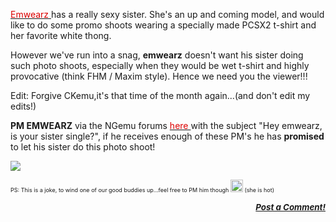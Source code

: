 <div class="single-article">

<div class="item-page clearfix">

<div style="text-align:center;">

</div>

[<span style="color: #dc0000;"> Emwearz
</span>](http://forums.ngemu.com/member.php?u=54609) has a really sexy
sister. She's an up and coming model, and would like to do some promo
shoots wearing a specially made PCSX2 t-shirt and her favorite white
thong.  
  
However we've run into a snag, **emwearz** doesn't want his sister doing
such photo shoots, especially when they would be wet t-shirt and highly
provocative (think FHM / Maxim style). Hence we need you the viewer!!!  
  
Edit: Forgive CKemu,it's that time of the month again...(and don't edit
my edits!)  
  
**PM EMWEARZ** via the NGemu forums [<span style="color: #dc0000;"> here
</span>](http://forums.ngemu.com/member.php?u=54609) with the subject
"Hey emwearz, is your sister single?", if he receives enough of these
PM's he has **promised** to let his sister do this photo shoot!

![](/images/stories/frontend/devblog/emwearz-sister.jpg)

  
<span style="font-size: xx-small;"> PS: This is a joke, to wind one of
our good buddies up...feel free to PM him though
<img src="https://pcsx2.net/images/stories/frontend/smilies/wink.gif" class="yvSmiley" width="20" height="20" alt="Wink" />
(she is hot) </span>

<div style="text-align: center;">

</div>

<div
style="font-style: italic; font-size: 10pt; font-weight: bold; text-align: right;">

[Post a Comment!](http://forums.pcsx2.net/thread-9752.html)

</div>

</div>

</div>
